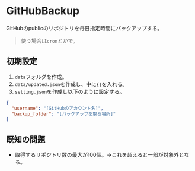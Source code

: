 # GitHubBackup
GitHubのpublicのリポジトリを毎日指定時間にバックアップする。
> 使う場合は`cron`とかで。

## 初期設定
1. `data`フォルダを作成。
1. `data/updated.json`を作成し、中に`{}`を入れる。
1. `setting.json`を作成し以下のように設定する。
```json
{
  "username": "[GitHubのアカウント名]",
  "backup_folder": "[バックアップを取る場所]"
}
```

## 既知の問題
- 取得するリポジトリ数の最大が100個。→これを超えると一部が対象外となる。
